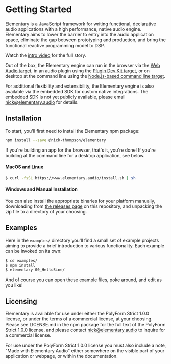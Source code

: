 # Getting Started

Elementary is a JavaScript framework for writing functional, declarative audio applications with a high
performance, native audio engine. Elementary aims to lower the barrier to entry into the
audio application space, eliminate the gap between prototyping and production, and bring the functional reactive
programming model to DSP.

Watch the [intro video](https://www.youtube.com/watch?v=AvCdrflFHu8) for the full story.

Out of the box, the Elementary engine can run in the browser via the [Web Audio target](targets/WebAudio.md), in an
audio plugin using the [Plugin Dev Kit target](targets/Plugin.md), or on desktop at the command line using the
[Node.js-based command line target](targets/Nodejs.md).

For additional flexibility and extensibility, the Elementary engine is also available via the embedded SDK for
custom native integrations. The embedded SDK is not yet publicly available, please email nick@elementary.audio
for details.

## Installation

To start, you'll first need to install the Elementary npm package:

```bash
npm install --save @nick-thompson/elementary
```

If you're building an app for the browser, that's it, you're done! If you're building
at the command line for a desktop application, see below.

#### MacOS and Linux

```bash
$ curl -fsSL https://www.elementary.audio/install.sh | sh
```

#### Windows and Manual Installation

You can also install the appropriate binaries for your platform manually, downloading
from [the releases page](https://github.com/nick-thompson/elementary/releases) on this repository,
and unpacking the zip file to a directory of your choosing.

## Examples

Here in the `examples/` directory you'll find a small set of example projects aiming to provide a brief introduction to various functionality. Each
example can be invoked on its own:

```bash
$ cd examples/
$ npm install
$ elementary 00_HelloSine/
```

And of course you can open these example files, poke around, and edit as you like!

## Licensing

Elementary is available for use under either the PolyForm Strict 1.0.0 license, or under
the terms of a commercial license, at your choosing. Please see LICENSE.md in the npm package
for the full text of the PolyForm Strict 1.0.0 license, and please contact nick@elementary.audio to inquire for a commercial license.

For use under the PolyForm Strict 1.0.0 license you must also include a note, "Made with Elementary Audio" either
somewhere on the visible part of your application or webpage, or within the documentation.
